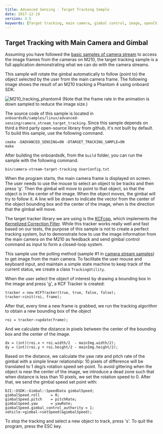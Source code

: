 ```yaml
---
title: Advanced Sensing - Target Tracking Sample
date: 2017-12-19
version: 3.5
keywords: [Target tracking, main camera, gimbal control, image, openCV, KCF tracker]
---
```


## Target Tracking with Main Camera and Gimbal

Assuming you have followed the [basic samples of camera stream](./advanced-sensing-camera-stream.html) to access the image frames from the cameras on M210, the target tracking sample is a full application demonstrating what we can do with the camera streams.

This sample will rotate the gimbal automatically to follow (point to) the object selected by the user from the main camera frame. The following image shows the result of an M210 tracking a Phantom 4 using onboard SDK. 

![M210_tracking_phantom4](../images/samples/target_tracking.gif)
(Note that the frame rate in the animation is down sampled to reduce the image size.)

The source code of this sample is located in `onboardsdk/samples/linux/advanced-sensing/camera_stream_target_tracking`. Since this sample depends on third a third party open-source library from github, it's not built by default. 
To build this sample, use the following command.
```
cmake -DADVANCED_SENSING=ON -DTARGET_TRACKING_SAMPLE=ON
make
```
After building the onboardsdk, from the `build` folder, you can run the sample with the following command.
```
bin/camera-stream-target-tracking UserConfig.txt
```

When the program starts, the main camera frame is displayed on screen. The user needs to use the mouse to select an object to be tracks and then press 'g'. Then the gimbal will move to point to that object, so that the object is in the center of the image. When the object moves, the gimbal will try to follow it. A line will be drawn to indicate the vector from the center of the object bounding box and the center of the image, when is the direction that the gimbal will move.

The target tracker library we are using is the [KCFcpp](https://github.com/joaofaro/KCFcpp), which implements the [Kernelized Correction Filter](http://www.robots.ox.ac.uk/~joao/circulant/). While this tracker works really well and fast based on our tests, the purpose of this sample is not to create a perfect tracking system, but to demonstrate how to use the image information from the main camera on the M210 as feedback and send gimbal control command as input to form a closed-loop system.

This sample use the polling method (sample \#1 in [camera stream samples](./advanced-sensing-camera-stream.html)) to get image from the main camera. To facilitate the user mouse and keyboard input, and maintain a simple state machine to keep track of the current status, we create a class `TrackingUtility`.

When the user select the object of interest by drawing a bounding box in the image and press 'g', a KCF Tracker is created:
```
tracker = new KCFTracker(true, true, false, false);
tracker->init(roi, frame);
```
After that, every time a new frame is grabbed, we run the tracking algorithm to obtain a new bounding box of the object
```
roi = tracker->update(frame);
```
And we calculate the distance in pixels between the center of the bounding box and the center of the image.
```
dx = (int)(roi.x + roi.width/2  - mainImg.width/2);
dy = (int)(roi.y + roi.height/2 - mainImg.height/2);
```
Based on the distance, we calculate the yaw rate and pitch rate of the gimbal with a simple linear relationship: 10 pixels of difference will be translated to 1 deg/s rotation speed set-point. To avoid gittering when the object is near the center of the image, we introduce a dead zone such that when distance is less than 10 pixels, we set the rotation speed to 0. After that, we send the gimbal speed set point with:
```
DJI::OSDK::Gimbal::SpeedData gimbalSpeed;
gimbalSpeed.roll     = 0;
gimbalSpeed.pitch    = pitchRate;
gimbalSpeed.yaw      = yawRate;
gimbalSpeed.gimbal_control_authority = 1;
vehicle->gimbal->setSpeed(&gimbalSpeed);
```

To stop the tracking and select a new object to track, press 's'. To quit the program, press the ESC key.

